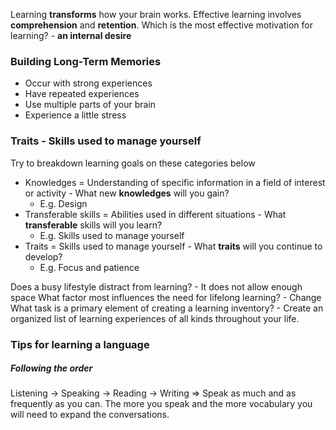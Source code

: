 Learning **transforms** how your brain works.
Effective learning involves **comprehension** and **retention**.
Which is the most effective motivation for learning? - **an internal desire**
### Building Long-Term Memories
- Occur with strong experiences
- Have repeated experiences
- Use multiple parts of your brain
- Experience a little stress
### Traits - Skills used to manage yourself
Try to breakdown learning goals on these categories below
- Knowledges =  Understanding of specific information in a field of interest or activity - What new **knowledges** will you gain?
	- E.g. Design
- Transferable skills = Abilities used in different situations - What **transferable** skills will you learn? 
	- E.g.  Skills used to manage yourself
- Traits = Skills used to manage yourself -  What **traits** will you continue to develop?
	- E.g.  Focus and patience 

Does a busy lifestyle distract from learning? - It does not allow enough space
What factor most influences the need for lifelong learning? - Change
What task is a primary element of creating a learning inventory? - Create an organized list of learning experiences of all kinds throughout your life.

### Tips for learning a language
##### Following the order
Listening -> Speaking -> Reading -> Writing
=> Speak as much and as frequently as you can. The more you speak and the more vocabulary you will need to expand the conversations.

